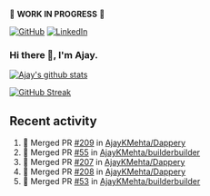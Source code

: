 :construction: **WORK IN PROGRESS** :construction:

<p align="left">
<a href="https://github.com/ajaykmehta"><img src="https://img.shields.io/github/followers/ajaykmehta.svg?label=GitHub&style=social" alt="GitHub"></a>
<a href="https://www.linkedin.com/in/ajay-mehta-b781ba1/"><img src="https://img.shields.io/badge/LinkedIn--_.svg?style=social&logo=linkedin" alt="LinkedIn"></a>
</p>

### Hi there 👋, I'm Ajay.

[![Ajay's github stats](https://github-readme-stats.vercel.app/api?username=AjayKMehta&count_private=true&show_icons=true&theme=synthwave)](https://github.com/anuraghazra/github-readme-stats)
<!--![Top Langs](https://github-readme-stats.vercel.app/api/top-langs/?username=AjayKMehta&count_private=true&show_icons=true&theme=synthwave&hide=TeX&layout=compact)-->

<!--
**AjayKMehta/AjayKMehta** is a ✨ _special_ ✨ repository because its `README.md` (this file) appears on your GitHub profile.

Here are some ideas to get you started:

- 🔭 I'm currently working on ...
- 🌱 I'm currently learning ...
- 👯 I'm looking to collaborate on ...
- 🤔 I'm looking for help with ...
- 💬 Ask me about ...
- 📫 How to reach me: ...
- 😄 Pronouns: ...
- ⚡ Fun fact: ...
-->

[![GitHub Streak](https://github-readme-streak-stats.herokuapp.com/?user=AjayKMehta&theme=dark)](https://git.io/streak-stats)

## Recent activity

<!--START_SECTION:activity-->
1. 🎉 Merged PR [#209](https://github.com/AjayKMehta/Dappery/pull/209) in [AjayKMehta/Dappery](https://github.com/AjayKMehta/Dappery)
2. 🎉 Merged PR [#55](https://github.com/AjayKMehta/builderbuilder/pull/55) in [AjayKMehta/builderbuilder](https://github.com/AjayKMehta/builderbuilder)
3. 🎉 Merged PR [#207](https://github.com/AjayKMehta/Dappery/pull/207) in [AjayKMehta/Dappery](https://github.com/AjayKMehta/Dappery)
4. 🎉 Merged PR [#208](https://github.com/AjayKMehta/Dappery/pull/208) in [AjayKMehta/Dappery](https://github.com/AjayKMehta/Dappery)
5. 🎉 Merged PR [#53](https://github.com/AjayKMehta/builderbuilder/pull/53) in [AjayKMehta/builderbuilder](https://github.com/AjayKMehta/builderbuilder)
<!--END_SECTION:activity-->
